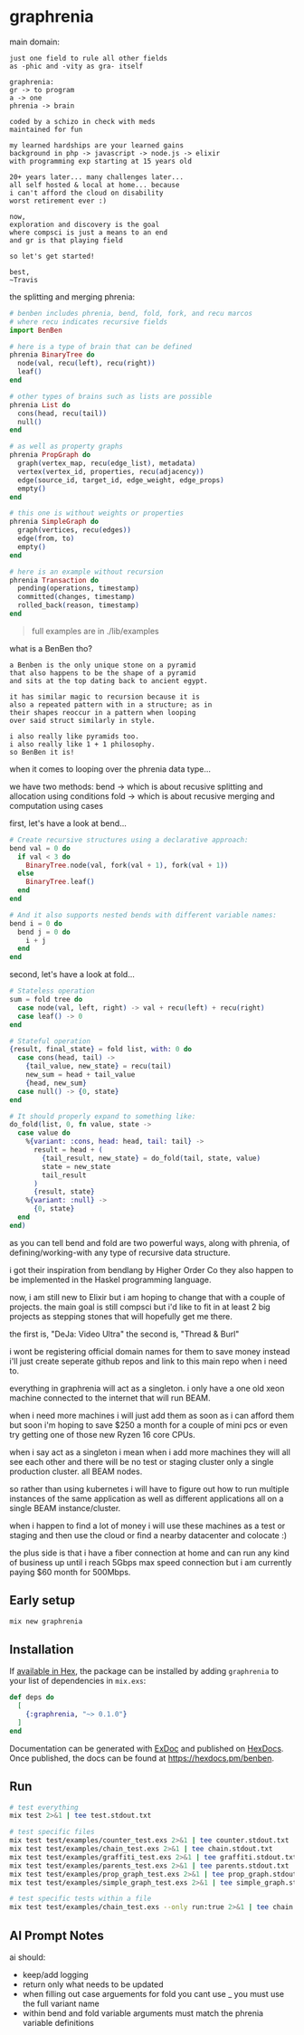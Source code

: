 graphrenia
========
main domain:
```text
just one field to rule all other fields
as -phic and -vity as gra- itself

graphrenia:
gr -> to program
a -> one
phrenia -> brain

coded by a schizo in check with meds
maintained for fun

my learned hardships are your learned gains
background in php -> javascript -> node.js -> elixir
with programming exp starting at 15 years old

20+ years later... many challenges later...
all self hosted & local at home... because
i can't afford the cloud on disability
worst retirement ever :)

now,
exploration and discovery is the goal
where compsci is just a means to an end
and gr is that playing field

so let's get started!

best,
~Travis
```

the splitting and merging phrenia:
```elixir
# benben includes phrenia, bend, fold, fork, and recu marcos
# where recu indicates recursive fields
import BenBen

# here is a type of brain that can be defined
phrenia BinaryTree do
  node(val, recu(left), recu(right))
  leaf()
end

# other types of brains such as lists are possible
phrenia List do
  cons(head, recu(tail))
  null()
end

# as well as property graphs
phrenia PropGraph do
  graph(vertex_map, recu(edge_list), metadata)
  vertex(vertex_id, properties, recu(adjacency))
  edge(source_id, target_id, edge_weight, edge_props)
  empty()
end

# this one is without weights or properties
phrenia SimpleGraph do
  graph(vertices, recu(edges))
  edge(from, to)
  empty()
end

# here is an example without recursion
phrenia Transaction do
  pending(operations, timestamp)
  committed(changes, timestamp)
  rolled_back(reason, timestamp)
end
```
> full examples are in ./lib/examples

what is a BenBen tho?
```text
a Benben is the only unique stone on a pyramid
that also happens to be the shape of a pyramid
and sits at the top dating back to ancient egypt.

it has similar magic to recursion because it is
also a repeated pattern with in a structure; as in
their shapes reoccur in a pattern when looping
over said struct similarly in style.

i also really like pyramids too.
i also really like 1 + 1 philosophy.
so BenBen it is!
```

when it comes to looping over the phrenia data type...

we have two methods:
bend -> which is about recusive splitting and allocation using conditions
fold -> which is about recusive merging and computation using cases

first, let's have a look at bend...
```elixir
# Create recursive structures using a declarative approach:
bend val = 0 do
  if val < 3 do
    BinaryTree.node(val, fork(val + 1), fork(val + 1))
  else
    BinaryTree.leaf()
  end
end

# And it also supports nested bends with different variable names:
bend i = 0 do
  bend j = 0 do
    i + j
  end
end
```

second, let's have a look at fold...
```elixir
# Stateless operation
sum = fold tree do
  case node(val, left, right) -> val + recu(left) + recu(right)
  case leaf() -> 0
end

# Stateful operation
{result, final_state} = fold list, with: 0 do
  case cons(head, tail) ->
    {tail_value, new_state} = recu(tail)
    new_sum = head + tail_value
    {head, new_sum}
  case null() -> {0, state}
end

# It should properly expand to something like:
do_fold(list, 0, fn value, state ->
  case value do
    %{variant: :cons, head: head, tail: tail} ->
      result = head + (
        {tail_result, new_state} = do_fold(tail, state, value)
        state = new_state
        tail_result
      )
      {result, state}
    %{variant: :null} ->
      {0, state}
  end
end)
```

as you can tell bend and fold are two powerful ways,
along with phrenia, of defining/working-with any type of recursive
data structure.

i got their inspiration from bendlang by Higher Order Co
they also happen to be implemented in the Haskel programming language.

now, i am still new to Elixir but i am hoping to change that with a
couple of projects. the main goal is still compsci but i'd like to
fit in at least 2 big projects as stepping stones that will hopefully
get me there.

the first is, "DeJa: Video Ultra"
the second is, "Thread & Burl"

i wont be registering official domain names for them to save money
instead i'll just create seperate github repos and link to this
main repo when i need to.

everything in graphrenia will act as a singleton. i only have a one
old xeon machine connected to the internet that will run BEAM.

when i need more machines i will just add them as soon as i can
afford them but soon i'm hoping to save $250 a month for a couple
of mini pcs or even try getting one of those new Ryzen 16 core CPUs.

when i say act as a singleton i mean when i add more machines they
will all see each other and there will be no test or staging cluster only
a single production cluster. all BEAM nodes.

so rather than using kubernetes i will have to figure out how to
run multiple instances of the same application as well as different
applications all on a single BEAM instance/cluster.

when i happen to find a lot of money i will use these machines as
a test or staging and then use the cloud or find a nearby
datacenter and colocate :)

the plus side is that i have a fiber connection at home and can
run any kind of business up until i reach 5Gbps max speed connection
but i am currently paying $60 month for 500Mbps.


## Early setup
```bash
mix new graphrenia
```

## Installation

If [available in Hex](https://hex.pm/docs/publish), the package can be installed
by adding `graphrenia` to your list of dependencies in `mix.exs`:

```elixir
def deps do
  [
    {:graphrenia, "~> 0.1.0"}
  ]
end
```

Documentation can be generated with [ExDoc](https://github.com/elixir-lang/ex_doc)
and published on [HexDocs](https://hexdocs.pm). Once published, the docs can
be found at <https://hexdocs.pm/benben>.

## Run
```bash
# test everything
mix test 2>&1 | tee test.stdout.txt

# test specific files
mix test test/examples/counter_test.exs 2>&1 | tee counter.stdout.txt
mix test test/examples/chain_test.exs 2>&1 | tee chain.stdout.txt
mix test test/examples/graffiti_test.exs 2>&1 | tee graffiti.stdout.txt
mix test test/examples/parents_test.exs 2>&1 | tee parents.stdout.txt
mix test test/examples/prop_graph_test.exs 2>&1 | tee prop_graph.stdout.txt
mix test test/examples/simple_graph_test.exs 2>&1 | tee simple_graph.stdout.txt

# test specific tests within a file
mix test test/examples/chain_test.exs --only run:true 2>&1 | tee chain.stdout.txt
```

## AI Prompt Notes
ai should:
- keep/add logging
- return only what needs to be updated
- when filling out case arguements for fold you cant use _ you must use the full variant name
- within bend and fold variable arguments must match the phrenia variable definitions
